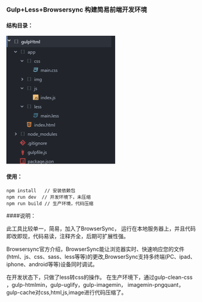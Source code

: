 ### Gulp+Less+Browsersync 构建简易前端开发环境

#### 结构目录：
![Alt text](./目录结构.png)

#### 使用：

    npm install   // 安装依赖包
    npm run dev  // 开发环境下，未压缩
    npm run build // 生产环境，代码压缩


####说明：

此工具比较单一，简易，加入了BrowserSync， 运行在本地服务器上，并且代码即改即现，代码易读，注释齐全，后期可扩展性强。

Browsersync官方介绍，BrowserSync能让浏览器实时、快速响应您的文件(html、js、css、sass、less等等)的更改,BrowserSync支持多终端(PC、ipad、iphone、android等等)设备同时调试。

在开发状态下，只做了less转css的操作。 
在生产环境下，通过gulp-clean-css ，gulp-htmlmin，gulp-uglify，gulp-imagemin， imagemin-pngquant， gulp-cache对css,html,js,image进行代码压缩了。